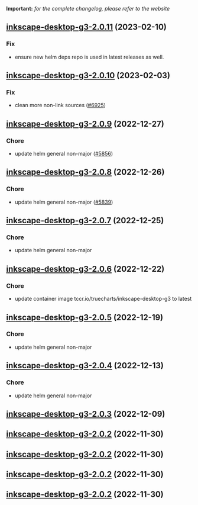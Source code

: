 **Important:**
*for the complete changelog, please refer to the website*




## [inkscape-desktop-g3-2.0.11](https://github.com/truecharts/charts/compare/inkscape-desktop-g3-2.0.10...inkscape-desktop-g3-2.0.11) (2023-02-10)

### Fix

- ensure new helm deps repo is used in latest releases as well.
  
  


## [inkscape-desktop-g3-2.0.10](https://github.com/truecharts/charts/compare/inkscape-desktop-g3-2.0.9...inkscape-desktop-g3-2.0.10) (2023-02-03)

### Fix

-  clean more non-link sources ([#6925](https://github.com/truecharts/charts/issues/6925))
  
  


## [inkscape-desktop-g3-2.0.9](https://github.com/truecharts/charts/compare/inkscape-desktop-g3-2.0.8...inkscape-desktop-g3-2.0.9) (2022-12-27)

### Chore

- update helm general non-major ([#5856](https://github.com/truecharts/charts/issues/5856))
  
  


## [inkscape-desktop-g3-2.0.8](https://github.com/truecharts/charts/compare/inkscape-desktop-g3-2.0.7...inkscape-desktop-g3-2.0.8) (2022-12-26)

### Chore

- update helm general non-major ([#5839](https://github.com/truecharts/charts/issues/5839))
  
  


## [inkscape-desktop-g3-2.0.7](https://github.com/truecharts/charts/compare/inkscape-desktop-g3-2.0.6...inkscape-desktop-g3-2.0.7) (2022-12-25)

### Chore

- update helm general non-major
  
  


## [inkscape-desktop-g3-2.0.6](https://github.com/truecharts/charts/compare/inkscape-desktop-g3-2.0.5...inkscape-desktop-g3-2.0.6) (2022-12-22)

### Chore

- update container image tccr.io/truecharts/inkscape-desktop-g3 to latest
  
  


## [inkscape-desktop-g3-2.0.5](https://github.com/truecharts/charts/compare/inkscape-desktop-g3-2.0.4...inkscape-desktop-g3-2.0.5) (2022-12-19)

### Chore

- update helm general non-major
  
  


## [inkscape-desktop-g3-2.0.4](https://github.com/truecharts/charts/compare/inkscape-desktop-g3-2.0.3...inkscape-desktop-g3-2.0.4) (2022-12-13)

### Chore

- update helm general non-major
  
  


## [inkscape-desktop-g3-2.0.3](https://github.com/truecharts/charts/compare/inkscape-desktop-g3-2.0.2...inkscape-desktop-g3-2.0.3) (2022-12-09)




## [inkscape-desktop-g3-2.0.2](https://github.com/truecharts/charts/compare/inkscape-desktop-g3-2.0.1...inkscape-desktop-g3-2.0.2) (2022-11-30)




## [inkscape-desktop-g3-2.0.2](https://github.com/truecharts/charts/compare/inkscape-desktop-g3-2.0.1...inkscape-desktop-g3-2.0.2) (2022-11-30)




## [inkscape-desktop-g3-2.0.2](https://github.com/truecharts/charts/compare/inkscape-desktop-g3-2.0.1...inkscape-desktop-g3-2.0.2) (2022-11-30)




## [inkscape-desktop-g3-2.0.2](https://github.com/truecharts/charts/compare/inkscape-desktop-g3-2.0.1...inkscape-desktop-g3-2.0.2) (2022-11-30)
